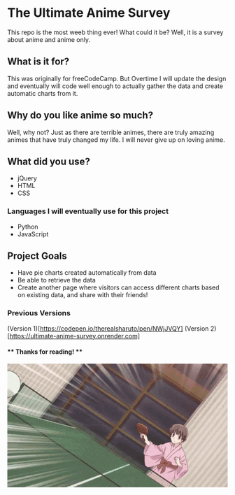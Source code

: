 # The Ultimate Anime Survey

This repo is the most weeb thing ever! What could it be? Well, it is a survey about anime and anime only. 

## What is it for?

This was originally for freeCodeCamp. But Overtime I will update the design and eventually will code well enough to actually gather the data and create automatic charts from it.

## Why do you like anime so much?

Well, why not? Just as there are terrible animes, there are truly amazing animes that have truly changed my life. I will never give up on loving anime.

## What did you use?

+ jQuery
+ HTML
+ CSS

### Languages I will eventually use for this project

+ Python
+ JavaScript

## Project Goals

+ Have pie charts created automatically from data
+ Be able to retrieve the data
+ Create another page where visitors can access different charts based on existing data, and share with their friends!

### Previous Versions

(Version 1)[https://codepen.io/therealsharuto/pen/NWjJVQY]
(Version 2) [https://ultimate-anime-survey.onrender.com]

#### ** Thanks for reading! **

![Fruits Basket Tohru Ping Pong gif](assets/tohru-fruits-basket.gif)

